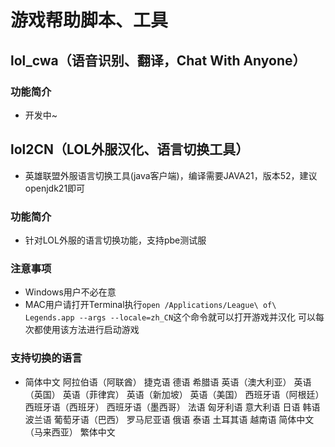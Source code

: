 # 游戏帮助脚本、工具

## lol_cwa（语音识别、翻译，Chat With Anyone）

### 功能简介
* 开发中~

## lol2CN（LOL外服汉化、语言切换工具）

* 英雄联盟外服语言切换工具(java客户端)，编译需要JAVA21，版本52，建议openjdk21即可

### 功能简介
* 针对LOL外服的语言切换功能，支持pbe测试服

### 注意事项
* Windows用户不必在意
* MAC用户请打开Terminal执行`open /Applications/League\ of\ Legends.app --args --locale=zh_CN`这个命令就可以打开游戏并汉化
可以每次都使用该方法进行启动游戏

### 支持切换的语言
* 简体中文 
  阿拉伯语（阿联酋）
  捷克语
  德语
  希腊语
  英语（澳大利亚）
  英语（英国）
  英语（菲律宾）
  英语（新加坡）
  英语（美国）
  西班牙语（阿根廷）
  西班牙语（西班牙）
  西班牙语（墨西哥）
  法语
  匈牙利语
  意大利语
  日语
  韩语
  波兰语
  葡萄牙语（巴西）
  罗马尼亚语
  俄语
  泰语
  土耳其语
  越南语
  简体中文（马来西亚）
  繁体中文